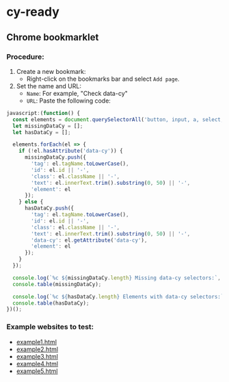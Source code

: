 # cy-ready

## Chrome bookmarklet

### Procedure:

1. Create a new bookmark:
    - Right-click on the bookmarks bar and select `Add page`.
2. Set the name and URL:
    - `Name`: For example, "Check data-cy"
    - `URL`: Paste the following code:

```javascript
javascript:(function() {
  const elements = document.querySelectorAll('button, input, a, select, textarea, form');
  let missingDataCy = [];
  let hasDataCy = [];

  elements.forEach(el => {
    if (!el.hasAttribute('data-cy')) {
      missingDataCy.push({
        'tag': el.tagName.toLowerCase(),
        'id': el.id || '-',
        'class': el.className || '-',
        'text': el.innerText.trim().substring(0, 50) || '-',
        'element': el
      });
    } else {
      hasDataCy.push({
        'tag': el.tagName.toLowerCase(),
        'id': el.id || '-',
        'class': el.className || '-',
        'text': el.innerText.trim().substring(0, 50) || '-',
        'data-cy': el.getAttribute('data-cy'),
        'element': el
      });
    }
  });

  console.log(`%c ${missingDataCy.length} Missing data-cy selectors:`, 'font-size: 20px; font-weight: bold; color: red;');
  console.table(missingDataCy);

  console.log(`%c ${hasDataCy.length} Elements with data-cy selectors:`, 'font-size: 20px; font-weight: bold; color: green;');
  console.table(hasDataCy);
})();
```

### Example websites to test:

- [example1.html](example1.html)
- [example2.html](example2.html)
- [example3.html](example3.html)
- [example4.html](example4.html)
- [example5.html](example5.html)
